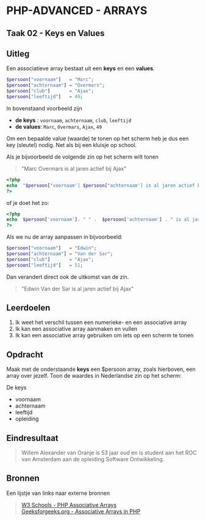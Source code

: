 # PHP-ADVANCED - ARRAYS

## Taak 02 - Keys en Values

## Uitleg

Een associatieve array bestaat uit een __keys__ en een __values__.

```php
$persoon["voornaam"]   = "Marc";
$persoon["achternaam"] = "Overmars";
$persoon["club"]       = "Ajax";
$persoon["leeftijd"]   = 49;
```

In bovenstaand voorbeeld zijn

- __de keys__  : `voornaam`, `achternaam`, `club`, `leeftijd`
- __de values__: `Marc`, `Overmars`, `Ajax`, `49`

Om een bepaalde value (waarde) te tonen op het scherm heb je dus een key (sleutel) nodig. Net als bij een kluisje op school.

Als je bijvoorbeeld de volgende zin op het scherm wilt tonen
> "Marc Overmars is al jaren actief bij Ajax"

```php
<?php
echo  "$persoon['voornaam'] $persoon['achternaam'] is al jaren actief bij Ajax.";
?>
```

of je doet het zo:

```php
<?php
echo  $persoon['voornaam']. " " .  $persoon['achternaam'] . " is al jaren actief bij Ajax.";
?>
```

Als we nu de array aanpassen in bijvoorbeeld:

```php
$persoon["voornaam"]   = "Edwin";
$persoon["achternaam"] = "Van der Sar";
$persoon["club"]       = "Ajax";
$persoon["leeftijd"]   = 51;
```

Dan verandert direct ook de uitkomst van de zin.

> "Edwin Van der Sar is al jaren actief bij Ajax"

## Leerdoelen

1. Ik weet het verschil tussen een numerieke- en een associative array
2. Ik kan een associative array aanmaken en vullen
3. Ik kan een associative array gebruiken om iets op een scherm te tonen

## Opdracht

Maak met de onderstaande __keys__ een $persoon array, zoals hierboven, een array over jezelf. Toon de waardes in Nederlandse zin op het scherm:

De keys

- voornaam
- achternaam
- leeftijd
- opleiding

## Eindresultaat

> Willem Alexander van Oranje is 53 jaar oud en is student aan het ROC van Amsterdam aan de opleiding Software Ontwikkeling.

## Bronnen

Een lijstje van links naar externe bronnen

>[W3 Schools - PHP Associative Arrays](https://www.w3schools.com/php/php_arrays_associative.asp)  
>[Geeksforgeeks.org - Associative Arrays in PHP](https://www.geeksforgeeks.org/associative-arrays-in-php/)  
